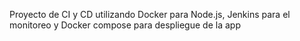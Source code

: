 Proyecto de CI y CD utilizando Docker para Node.js, Jenkins para el monitoreo y Docker compose para despliegue de la app 